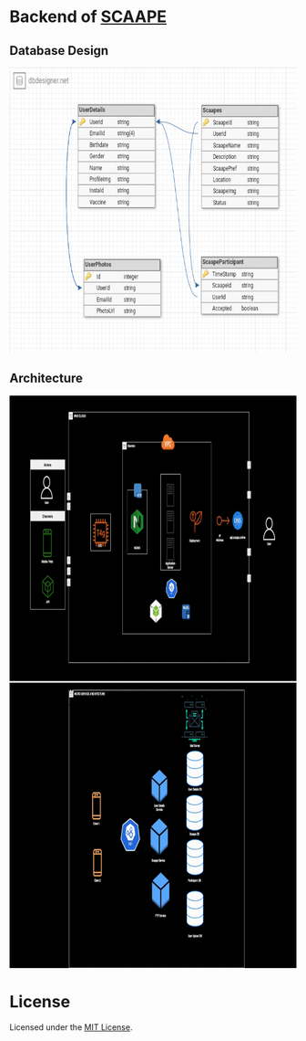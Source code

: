 <h1>Backend of <a href="https://github.com/Scaape/Scaape-flutter-FE">SCAAPE</a></h1>
<h2>Database Design</h2>
<img src="ReadmeImg/db.png" height="500px" width="100%"></img>
<h2>Architecture</h2>
<img height="500px" width="100%" src="ReadmeImg/gif2.gif">

<img height="500px" width="100%" src="ReadmeImg/gif1.gif">
<h1>License</h1>
Licensed under the <a href="https://github.com/Scaape/Scaape_node_BE/blob/readme/LICENSE">MIT License</a>.
